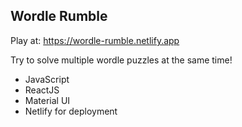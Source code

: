 ## Wordle Rumble

Play at: https://wordle-rumble.netlify.app

Try to solve multiple wordle puzzles at the same time!

- JavaScript
- ReactJS
- Material UI
- Netlify for deployment
